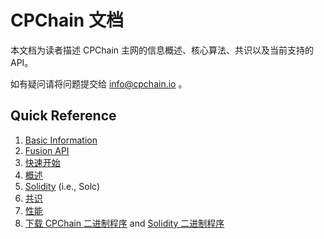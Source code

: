 # CPChain 文档

本文档为读者描述 CPChain 主网的信息概述、核心算法、共识以及当前支持的 API。

如有疑问请将问题提交给 <info@cpchain.io> 。

## Quick Reference

1. [Basic Information](./preliminaries/basic_information.md#basic-information)
2. [Fusion API](./api/cpc_fusion.md#fusion-api)
3. [快速开始](./quickstart/quickstart-beginner.md#quick-start-for-beginner)
4. [概述](./preliminaries/overview.md#overview)
5. [Solidity](../solidity/docs/index.html) (i.e., Solc)
6. [共识](./detailed_algorithms/consensus.md#consensus)
7. [性能](./performance/performance.md#performance)
8. [下载 CPChain 二进制程序](https://github.com/CPChain/chain/releases) and [Solidity 二进制程序](./quickstart/quickstart.md#solidity-binary-release)
